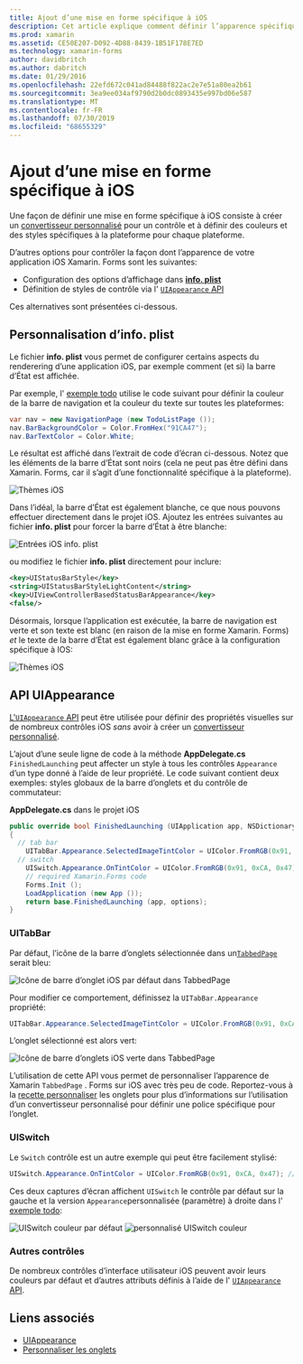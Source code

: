 ```yaml
---
title: Ajout d’une mise en forme spécifique à iOS
description: Cet article explique comment définir l’apparence spécifique à iOS sans utiliser de convertisseur personnalisé Xamarin. Forms.
ms.prod: xamarin
ms.assetid: CE50E207-D092-4D88-8439-1B51F178E7ED
ms.technology: xamarin-forms
author: davidbritch
ms.author: dabritch
ms.date: 01/29/2016
ms.openlocfilehash: 22efd672c041ad84488f822ac2e7e51a80ea2b61
ms.sourcegitcommit: 3ea9ee034af9790d2b0dc0893435e997bd06e587
ms.translationtype: MT
ms.contentlocale: fr-FR
ms.lasthandoff: 07/30/2019
ms.locfileid: "68655329"
---
```

# <a name="adding-ios-specific-formatting"></a>Ajout d’une mise en forme spécifique à iOS

Une façon de définir une mise en forme spécifique à iOS consiste à créer un [convertisseur personnalisé](~/xamarin-forms/app-fundamentals/custom-renderer/index.md) pour un contrôle et à définir des couleurs et des styles spécifiques à la plateforme pour chaque plateforme.

D’autres options pour contrôler la façon dont l’apparence de votre application iOS Xamarin. Forms sont les suivantes:

* Configuration des options d’affichage dans [ **info. plist**](#info-plist)
* Définition de styles de contrôle via l' [ `UIAppearance` API](#uiappearance)

Ces alternatives sont présentées ci-dessous.

<a name="info-plist"/>

## <a name="customizing-infoplist"></a>Personnalisation d’info. plist

Le fichier **info. plist** vous permet de configurer certains aspects du renderering d’une application iOS, par exemple comment (et si) la barre d’État est affichée.

Par exemple, l' [exemple todo](https://docs.microsoft.com/samples/xamarin/xamarin-forms-samples/todo) utilise le code suivant pour définir la couleur de la barre de navigation et la couleur du texte sur toutes les plateformes:

```csharp
var nav = new NavigationPage (new TodoListPage ());
nav.BarBackgroundColor = Color.FromHex("91CA47");
nav.BarTextColor = Color.White;
```

Le résultat est affiché dans l’extrait de code d’écran ci-dessous. Notez que les éléments de la barre d’État sont noirs (cela ne peut pas être défini dans Xamarin. Forms, car il s’agit d’une fonctionnalité spécifique à la plateforme).

![](theme-images/status-default-sml.png "Thèmes iOS")

Dans l’idéal, la barre d’État est également blanche, ce que nous pouvons effectuer directement dans le projet iOS. Ajoutez les entrées suivantes au fichier **info. plist** pour forcer la barre d’État à être blanche:

![](theme-images/info-plist.png "Entrées iOS info. plist")

ou modifiez le fichier **info. plist** directement pour inclure:

```xml
<key>UIStatusBarStyle</key>
<string>UIStatusBarStyleLightContent</string>
<key>UIViewControllerBasedStatusBarAppearance</key>
<false/>
```

Désormais, lorsque l’application est exécutée, la barre de navigation est verte et son texte est blanc (en raison de la mise en forme Xamarin. Forms) *et* le texte de la barre d’État est également blanc grâce à la configuration spécifique à IOS:

![](theme-images/status-white-sml.png "Thèmes iOS")

<a name="uiappearance"/>

## <a name="uiappearance-api"></a>API UIAppearance

[ L'`UIAppearance` API](~/ios/user-interface/ios-ui/introduction-to-the-appearance-api.md) peut être utilisée pour définir des propriétés visuelles sur de nombreux contrôles iOS *sans* avoir à créer un [convertisseur personnalisé](~/xamarin-forms/app-fundamentals/custom-renderer/index.md).

L’ajout d’une seule ligne de code à la méthode **AppDelegate.cs** `FinishedLaunching` peut affecter un style à tous les contrôles `Appearance` d’un type donné à l’aide de leur propriété. Le code suivant contient deux exemples: styles globaux de la barre d’onglets et du contrôle de commutateur:

**AppDelegate.cs** dans le projet iOS

```csharp
public override bool FinishedLaunching (UIApplication app, NSDictionary options)
{
  // tab bar
    UITabBar.Appearance.SelectedImageTintColor = UIColor.FromRGB(0x91, 0xCA, 0x47); // green
  // switch
    UISwitch.Appearance.OnTintColor = UIColor.FromRGB(0x91, 0xCA, 0x47); // green
    // required Xamarin.Forms code
    Forms.Init ();
    LoadApplication (new App ());
    return base.FinishedLaunching (app, options);
}
```

### <a name="uitabbar"></a>UITabBar

Par défaut, l’icône de la barre d’onglets sélectionnée dans un[`TabbedPage`](~/xamarin-forms/app-fundamentals/navigation/tabbed-page.md)
serait bleu:

![](theme-images/tabbar-default.png "Icône de barre d’onglet iOS par défaut dans TabbedPage")

Pour modifier ce comportement, définissez la `UITabBar.Appearance` propriété:

```csharp
UITabBar.Appearance.SelectedImageTintColor = UIColor.FromRGB(0x91, 0xCA, 0x47); // green
```

L’onglet sélectionné est alors vert:

![](theme-images/tabbar-custom.png "Icône de barre d’onglets iOS verte dans TabbedPage")

L’utilisation de cette API vous permet de personnaliser l’apparence de Xamarin `TabbedPage` . Forms sur iOS avec très peu de code. Reportez-vous à la [recette personnaliser](https://github.com/xamarin/recipes/tree/master/Recipes/xamarin-forms/iOS/customize-tabs) les onglets pour plus d’informations sur l’utilisation d’un convertisseur personnalisé pour définir une police spécifique pour l’onglet.

### <a name="uiswitch"></a>UISwitch

Le `Switch` contrôle est un autre exemple qui peut être facilement stylisé:

```csharp
UISwitch.Appearance.OnTintColor = UIColor.FromRGB(0x91, 0xCA, 0x47); // green
```

Ces deux captures d’écran affichent `UISwitch` le contrôle par défaut sur la gauche et la version `Appearance`personnalisée (paramètre) à droite dans l' [exemple todo](https://docs.microsoft.com/samples/xamarin/xamarin-forms-samples/todo):

![](theme-images/switch-default.png "UISwitch couleur par défaut") ![](theme-images/switch-custom.png "personnalisé UISwitch couleur")

### <a name="other-controls"></a>Autres contrôles

De nombreux contrôles d’interface utilisateur iOS peuvent avoir leurs couleurs par défaut et d’autres attributs définis à l’aide de l' [ `UIAppearance` API](~/ios/user-interface/ios-ui/introduction-to-the-appearance-api.md).



## <a name="related-links"></a>Liens associés

- [UIAppearance](~/ios/user-interface/ios-ui/introduction-to-the-appearance-api.md)
- [Personnaliser les onglets](https://github.com/xamarin/recipes/tree/master/Recipes/xamarin-forms/iOS/customize-tabs)
